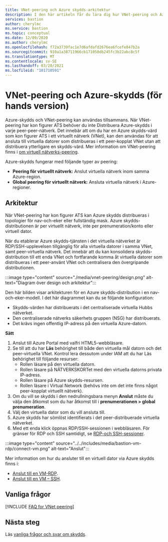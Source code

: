 ```yaml
---
title: VNet-peering och Azure skydds-arkitektur
description: I den här artikeln får du lära dig hur VNet-peering och Azure-skydds kan användas tillsammans för att ansluta till virtuella datorer.
services: bastion
author: cherylmc
ms.service: bastion
ms.topic: conceptual
ms.date: 12/09/2020
ms.author: cherylmc
ms.openlocfilehash: f72a3739fac1e7d6afdafd2676ea6fcefe847b2a
ms.sourcegitcommit: 910a1a38711966cb171050db245fc3b22abc8c5f
ms.translationtype: MT
ms.contentlocale: sv-SE
ms.lasthandoff: 03/20/2021
ms.locfileid: "101710591"
---
```

# <a name="vnet-peering-and-azure-bastion-preview"></a>VNet-peering och Azure-skydds (för hands version)

Azure-skydds och VNet-peering kan användas tillsammans. När VNet-peering har kon figurer ATS behöver du inte Distribuera Azure-skydds i varje peer-peer-nätverk. Det innebär att om du har en Azure skydds-värd som kon figurer ATS i ett virtuellt nätverk (VNet), kan den användas för att ansluta till virtuella datorer som distribueras i ett peer-kopplat VNet utan att distribuera ytterligare en skydds-värd. Mer information om VNet-peering finns i [om virtuell nätverks-peering](../virtual-network/virtual-network-peering-overview.md).

Azure-skydds fungerar med följande typer av peering:

* **Peering för virtuellt nätverk:** Anslut virtuella nätverk inom samma Azure-region.
* **Global peering för virtuellt nätverk:** Ansluta virtuella nätverk i Azure-regioner.

## <a name="architecture"></a>Arkitektur

När VNet-peering har kon figurer ATS kan Azure skydds distribueras i topologier för nav-och-eker eller fullständig mask. Azure skydds-distributionen är per virtuellt nätverk, inte per prenumeration/konto eller virtuell dator.

När du etablerar Azure skydds-tjänsten i det virtuella nätverket är RDP/SSH-upplevelsen tillgänglig för alla virtuella datorer i samma VNet, samt peer-virtuella nätverk. Det innebär att du kan konsolidera skydds-distribution till ett enda VNet och fortfarande komma åt virtuella datorer som distribueras i ett peer-använt VNet och centralisera den övergripande distributionen.

:::image type="content" source="./media/vnet-peering/design.png" alt-text="Diagram över design och arkitektur":::

Den här bilden visar arkitekturen för en Azure skydds-distribution i en nav-och-eker-modell. I det här diagrammet kan du se följande konfiguration:

* Skydds-värden har distribuerats i det centraliserade virtuella Hubbs nätverket.
* Den centraliserade nätverks säkerhets gruppen (NSG) har distribuerats.
* Det krävs ingen offentlig IP-adress på den virtuella Azure-datorn.

**Sätt**

1. Anslut till Azure Portal med valfri HTML5-webbläsare.
2. Se till att du har **Läs** behörighet till både den virtuella mål datorn och det peer-virtuella VNet. Kontrol lera dessutom under IAM att du har Läs behörighet till följande resurser:
   * Rollen läsare på den virtuella datorn.
   * Rollen läsare på NÄTVERKSKORTet med den virtuella datorns privata IP-adress.
   * Rollen läsare på Azure skydds-resursen.
   * Rollen läsare i Virtual Network (behövs inte om det inte finns något peer-kopplat virtuellt nätverk).
3. Om du vill se skydds i den nedrullningsbara menyn **Anslut** måste du välja den åtkomst som du har åtkomst till i **prenumerationen > global prenumeration**.
4. Välj den virtuella dator som du vill ansluta till.
5. Azure skydds har sömlöst identifierats i det peer-distribuerade virtuella nätverket.
6. Med ett enda klick öppnas RDP/SSH-sessionen i webbläsaren. För gränser för RDP och SSH samtidigt, se [RDP-och SSH-sessioner](bastion-faq.md#limits).

  :::image type="content" source="../../includes/media/bastion-vm-rdp/connect-vm.png" alt-text="Anslut":::

   Mer information om hur du ansluter till en virtuell dator via Azure skydds finns i:

   * [Anslut till en VM-RDP](bastion-connect-vm-rdp.md).
   * [Anslut till en VM – SSH](bastion-connect-vm-ssh.md).

## <a name="faq"></a>Vanliga frågor

[!INCLUDE [FAQ for VNet peering](../../includes/bastion-faq-peering-include.md)]

## <a name="next-steps"></a>Nästa steg

Läs [vanliga frågor och svar om skydds](bastion-faq.md).
